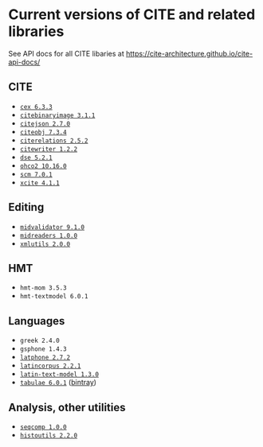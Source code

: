 # Current versions of CITE and related libraries

See API docs for all CITE libaries at <https://cite-architecture.github.io/cite-api-docs/>

## CITE

- [`cex 6.3.3`](https://github.com/cite-architecture/cex)
- [`citebinaryimage 3.1.1`](https://github.com/cite-architecture/citebinaryimage)
- [`citejson 2.7.0`](https://github.com/cite-architecture/CITE-JSON)
- [`citeobj 7.3.4`](https://github.com/cite-architecture/citeobj)
- [`citerelations 2.5.2`](https://github.com/cite-architecture/citerelations)
- [`citewriter 1.2.2`](https://github.com/cite-architecture/citewriter)
- [`dse 5.2.1`](https://github.com/cite-architecture/dse)
- [`ohco2 10.16.0`](https://github.com/cite-architecture/ohco2)
- [`scm 7.0.1`](https://github.com/cite-architecture/scm)
- [`xcite 4.1.1`](https://github.com/cite-architecture/xcite)

## Editing

- [`midvalidator 9.1.0`](https://github.com/HCMID/projectvalidator)
- [`midreaders 1.0.0`](https://github.com/hcmid/markupreaders)
- [`xmlutils 2.0.0`](https://github.com/neelsmith/xmlutils)

## HMT

- `hmt-mom 3.5.3`
- `hmt-textmodel 6.0.1`

## Languages

- `greek 2.4.0`
- `gsphone 1.4.3`
- [`latphone 2.7.2`](https://github.com/neelsmith/latphone)
- [`latincorpus 2.2.1`](https://github.com/neelsmith/latin-corpus)
- [`latin-text-model 1.3.0`](https://github.com/HCMID/latin-text-model)
- [`tabulae 6.0.1`](https://github.com/neelsmith/tabulae) ([bintray](https://bintray.com/neelsmith/maven/tabulae))

## Analysis, other utilities

- [`seqcomp 1.0.0`](https://github.com/neelsmith/lcs-scs)
- [`histoutils 2.2.0`](https://github.com/neelsmith/histoutils)
